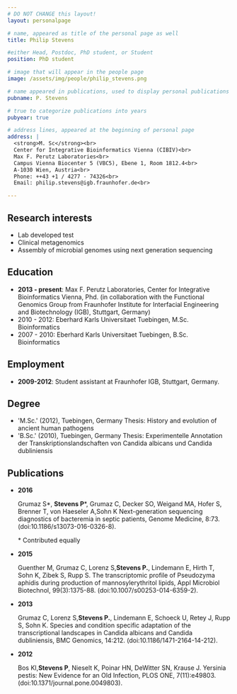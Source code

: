 ```yaml
---
# DO NOT CHANGE this layout!
layout: personalpage

# name, appeared as title of the personal page as well
title: Philip Stevens

#either Head, Postdoc, PhD student, or Student
position: PhD student

# image that will appear in the people page
image: /assets/img/people/philip_stevens.png

# name appeared in publications, used to display personal publications
pubname: P. Stevens

# true to categorize publications into years
pubyear: true

# address lines, appeared at the beginning of personal page
address: |
  <strong>M. Sc</strong><br>
  Center for Integrative Bioinformatics Vienna (CIBIV)<br>
  Max F. Perutz Laboratories<br>
  Campus Vienna Biocenter 5 (VBC5), Ebene 1, Room 1812.4<br>
  A-1030 Wien, Austria<br>
  Phone: ++43 +1 / 4277 - 74326<br>
  Email: philip.stevens@igb.fraunhofer.de<br>

---
```


Research interests
------------------

* Lab developed test
* Clinical metagenomics
* Assembly of microbial genomes using next generation sequencing

Education
---------

* __2013 - present__: Max F. Perutz Laboratories, Center for Integrative Bioinformatics Vienna, Phd. (in collaboration with the Functional Genomics Group from Fraunhofer Institute for Interfacial Engineering and Biotechnology (IGB), Stuttgart, Germany) 
* 2010 - 2012: Eberhard Karls Universitaet Tuebingen, M.Sc. Bioinformatics
* 2007 - 2010: Eberhard Karls Universitaet Tuebingen, B.Sc. Bioinformatics 


Employment
----------

* __2009-2012__: Student assistant at Fraunhofer IGB, Stuttgart, Germany.


Degree
-------

* 'M.Sc.' (2012), Tuebingen, Germany
  Thesis: History and evolution of ancient human pathogens
* 'B.Sc.' (2010), Tuebingen, Germany
    Thesis: Experimentelle Annotation der Transkriptionslandschaften von Candida albicans und Candida dubliniensis 

Publications
------
* __2016__

    Grumaz S\*, __Stevens P__\*, Grumaz C, Decker SO, Weigand MA, Hofer S, Brenner T, von Haeseler A,Sohn K
    Next-generation sequencing diagnostics of bacteremia in septic patients, Genome Medicine, 8:73. (doi:10.1186/s13073-016-0326-8).

    \* Contributed equally 

* __2015__

    Guenther M, Grumaz C, Lorenz S,__Stevens P.__, Lindemann E, Hirth T, Sohn K, Zibek S, Rupp S.
    The transcriptomic profile of Pseudozyma aphidis during production of mannosylerythritol lipids, Appl Microbiol Biotechnol, 99(3):1375-88. (doi:10.1007/s00253-014-6359-2). 

* __2013__

    Grumaz C, Lorenz S,__Stevens P.__, Lindemann E, Schoeck U, Retey J, Rupp S, Sohn K.
    Species and condition specific adaptation of the transcriptional landscapes in Candida albicans and Candida dubliniensis, BMC Genomics, 14:212. (doi:10.1186/1471-2164-14-212). 

* __2012__

    Bos KI,__Stevens P__, Nieselt K, Poinar HN, DeWitter SN, Krause J.
    Yersinia pestis: New Evidence for an Old Infection, PLOS ONE, 7(11):e49803. (doi:10.1371/journal.pone.0049803). 
